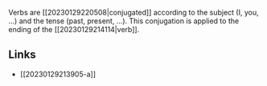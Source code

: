 Verbs are [[20230129220508|conjugated]] according to the subject (I, you, ...) and the tense (past, present, ...). This conjugation is applied to the ending of the [[20230129214114|verb]].

## Links
- [[20230129213905-a]]